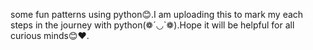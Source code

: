 some fun patterns using python😊.I am uploading this to mark my each steps in the journey with python(❁´◡`❁).Hope it will be helpful for all curious minds😊❤️.
